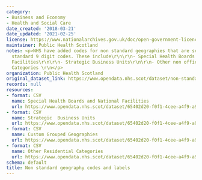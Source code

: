 ```yaml
---
category:
- Business and Economy
- Health and Social Care
date_created: '2018-03-21'
date_updated: '2021-02-25'
license: https://www.nationalarchives.gov.uk/doc/open-government-licence/version/3/
maintainer: Public Health Scotland
notes: <p>NHS have added codes for non standard geographies that are separate to the
  standard 9 digit codes. These include\r\n\r\n- Special Health Boards and National
  Facilities\r\n\r\n- Strategic Business Units\r\n\r\n- Other non official Residential
  Categories \r\n</p>
organization: Public Health Scotland
original_dataset_link: https://www.opendata.nhs.scot/dataset/non-standard-geography-codes-and-labels
records: null
resources:
- format: CSV
  name: Special Health Boards and National Facilities
  url: https://www.opendata.nhs.scot/dataset/65402d20-f0f1-4cee-a4f9-a960ca560444/resource/0450a5a2-f600-4569-a9ae-5d6317141899/download/special-health-boards_19022021.csv
- format: CSV
  name: Strategic  Business Units
  url: https://www.opendata.nhs.scot/dataset/65402d20-f0f1-4cee-a4f9-a960ca560444/resource/179e68a9-2bcd-4b4c-b06b-4845b44de19b/download/strategic-business-units_06042020.csv
- format: CSV
  name: Custom Grouped Geographies
  url: https://www.opendata.nhs.scot/dataset/65402d20-f0f1-4cee-a4f9-a960ca560444/resource/8f0c3067-7b10-44c6-af36-37f87a9e6efa/download/grouped-geography.csv
- format: CSV
  name: Other Residential Categories
  url: https://www.opendata.nhs.scot/dataset/65402d20-f0f1-4cee-a4f9-a960ca560444/resource/32164b83-c9ec-495a-ac9f-dbeeb6ed5e59/download/other-residential-categories.csv
schema: default
title: Non standard geography codes and labels
---
```

